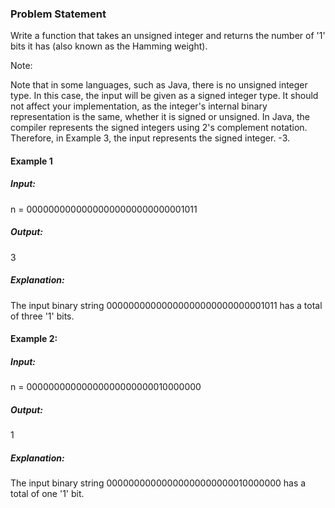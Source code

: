 ### Problem Statement

Write a function that takes an unsigned integer and returns the number of '1' bits it has (also known as the Hamming weight).

Note:

Note that in some languages, such as Java, there is no unsigned integer type. In this case, the input will be given as a signed integer type. It should not affect your implementation, as the integer's internal binary representation is the same, whether it is signed or unsigned.
In Java, the compiler represents the signed integers using 2's complement notation. Therefore, in Example 3, the input represents the signed integer. -3.

#### Example 1

##### Input:
n = 00000000000000000000000000001011
##### Output: 
3
#####  Explanation: 
The input binary string 00000000000000000000000000001011 has a total of three '1' bits.


#### Example 2:

##### Input: 
n = 00000000000000000000000010000000
#####  Output: 
1
#####  Explanation: 
The input binary string 00000000000000000000000010000000 has a total of one '1' bit.